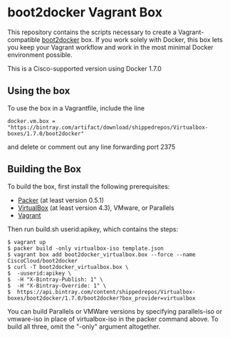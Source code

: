 # boot2docker Vagrant Box

This repository contains the scripts necessary to create a Vagrant-compatible
[boot2docker](https://github.com/CiscoCloud/boot2docker) box. If you work solely
with Docker, this box lets you keep your Vagrant workflow and work in the
most minimal Docker environment possible.

This is a Cisco-supported version using Docker 1.7.0

## Using the box

To use the box in a Vagrantfile, include the line

    docker.vm.box = "https://bintray.com/artifact/download/shippedrepos/Virtualbox-boxes/1.7.0/boot2docker"

and delete or comment out any line forwarding port 2375

## Building the Box

To build the box, first install the following prerequisites:

  * [Packer](http://www.packer.io) (at least version 0.5.1)
  * [VirtualBox](http://www.virtualbox.org) (at least version 4.3), VMware, or Parallels
  * [Vagrant](http://www.vagrantup.com)

Then run build.sh userid:apikey, which contains the steps:

    $ vagrant up
    $ packer build -only virtualbox-iso template.json
    $ vagrant box add boot2docker_virtualbox.box --force --name CiscoCloud/boot2docker
    $ curl -T boot2docker_virtualbox.box \
    $  -uuserid:apikey \
    $  -H "X-Bintray-Publish: 1" \
    $  -H "X-Bintray-Override: 1" \
    $  https://api.bintray.com/content/shippedrepos/Virtualbox-boxes/boot2docker/1.7.0/boot2docker?box_provider=virtualbox

You can build Parallels or VMWare versions by specifying parallels-iso or vmware-iso in place of virtualbox-iso in the packer command above.  To build all three, omit the "-only" argument altogether.
